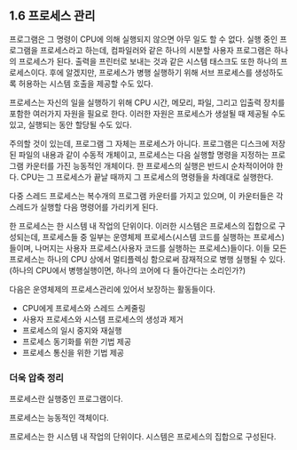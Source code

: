 ## 1.6 프로세스 관리

프로그램은 그 명령이 CPU에 의해 실행되지 않으면 아무 일도 할 수 없다. 실행 중인 프로그램을 프로세스라고 하는데, 컴파일러와 같은 하나의 시분할 사용자 프로그램은 하나의 프로세스가 된다. 출력을 프린터로 보내는 것과 같은 시스템 태스크도 또한 하나의 프로세스이다. 후에 알겠지만, 프로세스가 병행 실행하기 위해 서브 프로세스를 생성하도록 허용하는 시스템 호출을 제공할 수도 있다.

프로세스는 자신의 일을 실행하기 위해 CPU 시간, 메모리, 파일, 그리고 입출력 장치를 포함한 여러가지 자원을 필요로 한다. 이러한 자원은 프로세스가 생설될 때 제공될 수도 있고, 실행되는 동안 할당될 수도 있다.

주의할 것이 있는데, 프로그램 그 자체는 프로세스가 아니다. 프로그램은 디스크에 저장된 파일의 내용과 같이 수동적 개체이고, 프로세스는 다음 실행할 명령을 지정하는 프로그램 카운터를 가진 능동적인 개체이다. 한 프로세스의 실행은 반드시 순차적이어야 한다. CPU는 그 프로세스가 끝날 때까지 그 프로세스의 명령들을 차례대로 실행한다.

다중 스레드 프로세스는 복수개의 프로그램 카운터를 가지고 있으며, 이 카운터들은 각 스레드가 실행할 다음 명령어를 가리키게 된다.

한 프로세스는 한 시스템 내 작업의 단위이다. 이러한 시스템은 프로세스의 집합으로 구성되는데, 프로세스들 중 일부는 운영체제 프로세스(시스템 코드를 실행하는 프로세스)들이며, 나머지는 사용자 프로세스(사용자 코드를 실행하는 프로세스)들이다. 이들 모든 프로세스는 하나의 CPU 상에서 멀티플렉싱 함으로써 잠재적으로 병행 실행될 수 있다.(하나의 CPU에서 병행실행이면, 하나의 코어에 다 돌아간다는 소리인가?)

다음은 운영체제의 프로세스관리에 있어서 보장하는 활동들이다.

* CPU에게 프로세스와 스레드 스케줄링
* 사용자 프로세스와 시스템 프로세스의 생성과 제거
* 프로세스의 일시 중지와 재실행
* 프로세스 동기화를 위한 기법 제공
* 프로세스 통신을 위한 기법 제공

### 더욱 압축 정리

프로세스란 실행중인 프로그램이다.

프로세스는 능동적인 객체이다.

프로세스는 한 시스템 내 작업의 단위이다. 시스템은 프로세스의 집합으로 구성된다.